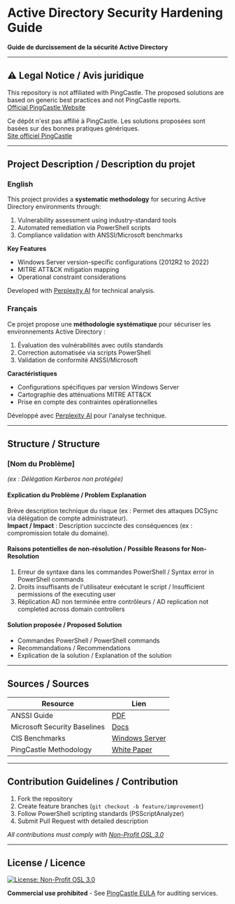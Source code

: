 # Active Directory Security Hardening Guide  
**Guide de durcissement de la sécurité Active Directory**  

---

## ⚠️ Legal Notice / Avis juridique  
This repository is not affiliated with PingCastle. The proposed solutions are based on generic best practices and not PingCastle reports.  
[Official PingCastle Website](https://www.pingcastle.com)  

Ce dépôt n'est pas affilié à PingCastle. Les solutions proposées sont basées sur des bonnes pratiques génériques.  
[Site officiel PingCastle](https://www.pingcastle.com)  

---

## Project Description / Description du projet  

### English
This project provides a **systematic methodology** for securing Active Directory environments through:  
1. Vulnerability assessment using industry-standard tools  
2. Automated remediation via PowerShell scripts  
3. Compliance validation with ANSSI/Microsoft benchmarks  

**Key Features**  
- Windows Server version-specific configurations (2012R2 to 2022)  
- MITRE ATT&CK mitigation mapping  
- Operational constraint considerations  

Developed with [Perplexity AI](https://www.perplexity.ai) for technical analysis.  

### Français
Ce projet propose une **méthodologie systématique** pour sécuriser les environnements Active Directory :  
1. Évaluation des vulnérabilités avec outils standards  
2. Correction automatisée via scripts PowerShell  
3. Validation de conformité ANSSI/Microsoft  

**Caractéristiques**  
- Configurations spécifiques par version Windows Server  
- Cartographie des atténuations MITRE ATT&CK  
- Prise en compte des contraintes opérationnelles  

Développé avec [Perplexity AI](https://www.perplexity.ai) pour l'analyse technique.  

---

## Structure / Structure  

### [Nom du Problème]  
*(ex : Délégation Kerberos non protégée)*  


#### Explication du Problème / Problem Explanation  
Brève description technique du risque (ex : Permet des attaques DCSync via délégation de compte administrateur).  
**Impact / Impact** : Description succincte des conséquences (ex : compromission totale du domaine).  


#### Raisons potentielles de non-résolution / Possible Reasons for Non-Resolution  
1. Erreur de syntaxe dans les commandes PowerShell / Syntax error in PowerShell commands  
2. Droits insuffisants de l'utilisateur exécutant le script / Insufficient permissions of the executing user  
3. Réplication AD non terminée entre contrôleurs / AD replication not completed across domain controllers  


#### Solution proposée / Proposed Solution  
- Commandes PowerShell / PowerShell commands  
- Recommandations / Recommendations  
- Explication de la solution / Explanation of the solution  

---

## Sources / Sources  
| Resource | Lien |
|----------|------|
| ANSSI Guide | [PDF](https://www.ssi.gouv.fr/uploads/2015/03/NT_Active_Directory_Configuration_Recommendations.pdf) |  
| Microsoft Security Baselines | [Docs](https://learn.microsoft.com/fr-fr/windows/security/operating-system-security/security-baselines) |  
| CIS Benchmarks | [Windows Server](https://www.cisecurity.org/benchmark/microsoft_windows_server) |  
| PingCastle Methodology | [White Paper](https://www.pingcastle.com/documentation/) |  

---

## Contribution Guidelines / Contribution  
1. Fork the repository  
2. Create feature branches (`git checkout -b feature/improvement`)  
3. Follow PowerShell scripting standards (PSScriptAnalyzer)  
4. Submit Pull Request with detailed description  

*All contributions must comply with [Non-Profit OSL 3.0](https://github.com/vletoux/pingcastle/blob/master/LICENSE.md)*  

---

## License / Licence  
[![License: Non-Profit OSL 3.0](https://img.shields.io/badge/License-Non--Profit%20OSL%203.0-lightgrey.svg)](https://opensource.org/licenses/NPOSL-3.0)  

**Commercial use prohibited** - See [PingCastle EULA](https://www.pingcastle.com/terms-and-conditions/) for auditing services.  
